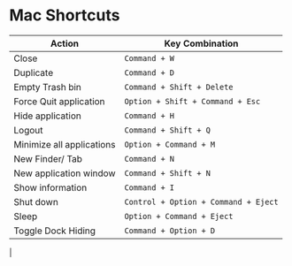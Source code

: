Mac Shortcuts
===

| Action 							| Key Combination |
| ------ 							| ------ |
| Close								| `Command + W` |
| Duplicate							| `Command + D` |
| Empty Trash bin					| `Command + Shift + Delete` |
| Force Quit application 			| `Option + Shift + Command + Esc` |
| Hide application					| `Command + H` |
| Logout							| `Command + Shift + Q` |
| Minimize all applications 		| `Option + Command + M` |
| New Finder/ Tab					| `Command + N` |
| New application window			| `Command + Shift + N` |
| Show information					| `Command + I` |
| Shut down							| `Control + Option + Command + Eject` |
| Sleep 							| `Option + Command + Eject` |
| Toggle Dock Hiding				| `Command + Option + D` |
|